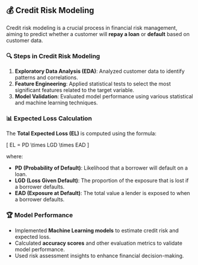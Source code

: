 ## 💰 Credit Risk Modeling  
Credit risk modeling is a crucial process in financial risk management, aiming to predict whether a customer will **repay a loan** or **default** based on customer data.  

### 🔍 Steps in Credit Risk Modeling  
1. **Exploratory Data Analysis (EDA)**: Analyzed customer data to identify patterns and correlations.  
2. **Feature Engineering**: Applied statistical tests to select the most significant features related to the target variable.  
3. **Model Validation**: Evaluated model performance using various statistical and machine learning techniques.  

### 📊 Expected Loss Calculation  
The **Total Expected Loss (EL)** is computed using the formula:  

\[
EL = PD \times LGD \times EAD
\]  

where:  
- **PD (Probability of Default)**: Likelihood that a borrower will default on a loan.  
- **LGD (Loss Given Default)**: The proportion of the exposure that is lost if a borrower defaults.  
- **EAD (Exposure at Default)**: The total value a lender is exposed to when a borrower defaults.  

### 🏆 Model Performance  
- Implemented **Machine Learning models** to estimate credit risk and expected loss.  
- Calculated **accuracy scores** and other evaluation metrics to validate model performance.  
- Used risk assessment insights to enhance financial decision-making.  
